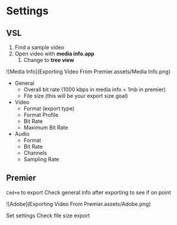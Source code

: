 # Settings

## VSL

1. Find a sample video
2. Open video with **media info.app**
   1. Change to **tree view**

![Media Info](Exporting Video From Premier.assets/Media Info.png)

- General
  - Overall bit rate (1000 kbps in media info = 1mb in premier)
  - File size  (this will be your export size goal)
- Video
  - Format (export type)
  - Format Profile
  - Bit Rate
  - Maximum Bit Rate
- Audio
  - Format
  - Bit Rate
  - Channels
  - Sampling Rate

## Premier

`Cmd+m` to export
Check general info after exporting to see if on point

![Adobe](Exporting Video From Premier.assets/Adobe.png)

Set settings
Check file size
export